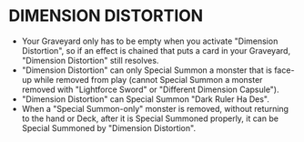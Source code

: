 # DIMENSION DISTORTION

*   Your Graveyard only has to be empty when you activate "Dimension Distortion", so if an effect is chained that puts a card in your Graveyard, "Dimension Distortion" still resolves.
*   "Dimension Distortion" can only Special Summon a monster that is face-up while removed from play (cannot Special Summon a monster removed with "Lightforce Sword" or "Different Dimension Capsule").
*   "Dimension Distortion" can Special Summon "Dark Ruler Ha Des".
*   When a "Special Summon-only" monster is removed, without returning to the hand or Deck, after it is Special Summoned properly, it can be Special Summoned by "Dimension Distortion".
